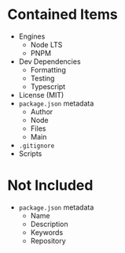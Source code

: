 # Contained Items

- Engines
  - Node LTS
  - PNPM
- Dev Dependencies
  - Formatting
  - Testing
  - Typescript
- License (MIT)
- `package.json` metadata
  - Author
  - Node
  - Files
  - Main
- `.gitignore`
- Scripts

# Not Included

- `package.json` metadata
  - Name
  - Description
  - Keywords
  - Repository
